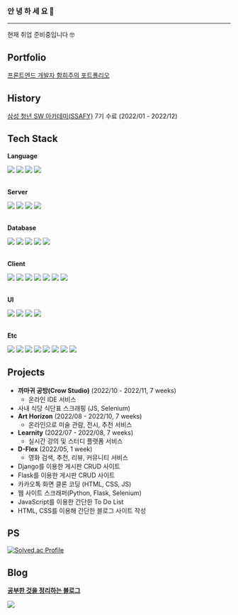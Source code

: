 ### 안 녕 하 세 요 👋

---

현재 취업 준비중입니다 🤓

## Portfolio

[프론트엔드 개발자 함희주의 포트폴리오](https://sable-exhaust-9f0.notion.site/479338ef915044d88328b7a65198bab7)

## History

[삼성 청년 SW 아카데미(SSAFY)](https://www.ssafy.com/ksp/jsp/swp/swpMain.jsp) 7기 수료 (2022/01 - 2022/12)

## Tech Stack

**Language**
<div>
  <img src="https://img.shields.io/badge/javascript-F7DF1E?style=for-the-badge&logo=javascript&logoColor=black">
<!--   <img src="https://img.shields.io/badge/typescript-3178C6?style=for-the-badge&logo=typescript&logoColor=white"> -->
  <img src="https://img.shields.io/badge/python-3776AB?style=for-the-badge&logo=python&logoColor=white">
  <img src="https://img.shields.io/badge/c-A8B9CC?style=flat-square&logo=c&logoColor=black">
  <img src="https://img.shields.io/badge/c++-00599C?style=flat-square&logo=c%2B%2B&logoColor=white">
</div>
<br />

**Server**
<div>
  <img src="https://img.shields.io/badge/node.js-339933?style=for-the-badge&logo=node.js&logoColor=white">
  <img src="https://img.shields.io/badge/express-000000?style=for-the-badge&logo=express&logoColor=white">
  <img src="https://img.shields.io/badge/django-092E20?style=flat-square&logo=django&logoColor=white">
  <img src="https://img.shields.io/badge/flask-000000?style=flat-square&logo=flask&logoColor=white">
</div>
<br />

**Database**
<div>
  <img src="https://img.shields.io/badge/mongodb-47A248?style=for-the-badge&logo=mongodb&logoColor=white">
  <img src="https://img.shields.io/badge/mysql-4479A1?style=for-the-badge&logo=mysql&logoColor=white">
  <img src="https://img.shields.io/badge/mongoose-880000?style=for-the-badge&logo=mongoose&logoColor=white">
  <img src="https://img.shields.io/badge/sequelize-52B0E7?style=for-the-badge&logo=sequelize&logoColor=white">
  <img src="https://img.shields.io/badge/sqlite-003B57?style=flat-square&logo=sqlite&logoColor=white">
</div>
<br />

**Client**
<div>
  <img src="https://img.shields.io/badge/react-61DAFB?style=for-the-badge&logo=react&logoColor=black">
  <img src="https://img.shields.io/badge/redux-764ABC?style=for-the-badge&logo=redux&logoColor=white">
  <img src="https://img.shields.io/badge/vite-646CFF?style=for-the-badge&logo=vite&logoColor=white">
  <img src="https://img.shields.io/badge/html5-E34F26?style=for-the-badge&logo=html5&logoColor=white">
  <img src="https://img.shields.io/badge/css3-1572B6?style=for-the-badge&logo=css3&logoColor=white">
<!--   <img src="https://img.shields.io/badge/react router-CA4245?style=for-the-badge&logo=react-router&logoColor=white"> -->
  <img src="https://img.shields.io/badge/vue-4FC08D?style=flat-square&logo=vue.js&logoColor=white">
  <img src="https://img.shields.io/badge/webpack-8DD6F9?style=flat-square&logo=webpack&logoColor=black">
</div>
<br />

**UI**
<div>
  <img src="https://img.shields.io/badge/tailwindcss-06B6D4?style=for-the-badge&logo=tailwindcss&logoColor=white">
  <img src="https://img.shields.io/badge/styled components-DB7093?style=flat-square&logo=styled-components&logoColor=white">
  <img src="https://img.shields.io/badge/bootstrap-7952B3?style=flat-square&logo=bootstrap&logoColor=white">
  <img src="https://img.shields.io/badge/mui-007FFF?style=flat-square&logo=mui&logoColor=white">
</div>
<br />

**Etc**

<div>
  <img src="https://img.shields.io/badge/git-F05032?style=for-the-badge&logo=git&logoColor=white">
  <img src="https://img.shields.io/badge/github-181717?style=for-the-badge&logo=github&logoColor=white">
  <img src="https://img.shields.io/badge/vim-019733?style=for-the-badge&logo=vim&logoColor=white">
  <img src="https://img.shields.io/badge/bash-4EAA25?style=for-the-badge&logo=gnubash&logoColor=white">
  <img src="https://img.shields.io/badge/eslint-4B32C3?style=for-the-badge&logo=eslint&logoColor=white">
  <img src="https://img.shields.io/badge/prettier-F7B93E?style=for-the-badge&logo=prettier&logoColor=black">
  <img src="https://img.shields.io/badge/nodemon-76D04B?style=for-the-badge&logo=nodemon&logoColor=white">
  <img src="https://img.shields.io/badge/babel-F9DC3E?style=for-the-badge&logo=babel&logoColor=black">
</div>

## Projects

- **까마귀 공방(Crow Studio)** (2022/10 - 2022/11, 7 weeks)
  - 온라인 IDE 서비스
- 사내 식당 식단표 스크래핑 (JS, Selenium)
- **Art Horizon** (2022/08 - 2022/10, 7 weeks)
  - 온라인으로 미술 관람, 전시, 추천 서비스
- **Learnity** (2022/07 - 2022/08, 7 weeks)
  - 실시간 강의 및 스터디 플랫폼 서비스
- **D-Flex** (2022/05, 1 week)
  - 영화 검색, 추천, 리뷰, 커뮤니티 서비스
- Django를 이용한 게시판 CRUD 사이트
- Flask를 이용한 게시판 CRUD 사이트
- 카카오톡 화면 클론 코딩 (HTML, CSS, JS)
- 웹 사이트 스크래퍼(Python, Flask, Selenium)
- JavaScript를 이용한 간단한 To Do List
- HTML, CSS를 이용해 간단한 블로그 사이트 작성

## PS

[![Solved.ac Profile](http://mazassumnida.wtf/api/v2/generate_badge?boj=verymanycoins)](https://solved.ac/verymanycoins/)

## Blog

**[공부한 것을 정리하는 블로그](https://hhejo.github.io)**

<a href="https://hits.seeyoufarm.com"><img src="https://hits.seeyoufarm.com/api/count/incr/badge.svg?url=https%3A%2F%2Fgithub.com%2Fhhejo%2Fhit-counter&count_bg=%237FC3F2&title_bg=%23555555&icon=&icon_color=%23E7E7E7&title=hits&edge_flat=false"/></a>





<!--

혼자 프로젝트 2020-2021
플라스크
셀레늄
노마드코더

싸피
관통
공통
특화
자율

혼자 프로젝트 2023
하는중..

-->

<!--
**hhejo/hhejo** is a ✨ _special_ ✨ repository because its `README.md` (this file) appears on your GitHub profile.

Here are some ideas to get you started:

- 🔭 I’m currently working on ...
- 🌱 I’m currently learning ...
- 👯 I’m looking to collaborate on ...
- 🤔 I’m looking for help with ...
- 💬 Ask me about ...
- 📫 How to reach me: ...
- 😄 Pronouns: ...
- ⚡ Fun fact: ...


![hhejo's GitHub stats](https://github-readme-stats.vercel.app/api?username=hhejo&show_icons=true&theme=default)

![Top Langs](https://github-readme-stats.vercel.app/api/top-langs/?username=hhejo&layout=compact)
-->
